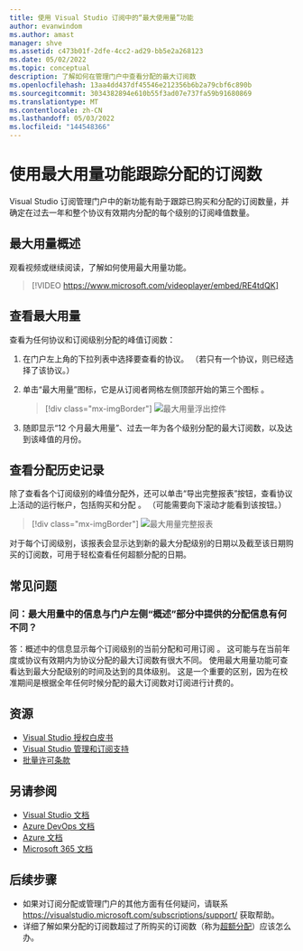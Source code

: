 ```yaml
---
title: 使用 Visual Studio 订阅中的“最大使用量”功能
author: evanwindom
ms.author: amast
manager: shve
ms.assetid: c473b01f-2dfe-4cc2-ad29-bb5e2a268123
ms.date: 05/02/2022
ms.topic: conceptual
description: 了解如何在管理门户中查看分配的最大订阅数
ms.openlocfilehash: 13aa4dd437df45546e212356b6b2a79cbf6c890b
ms.sourcegitcommit: 3034382894e610b55f3ad07e737fa59b91680869
ms.translationtype: MT
ms.contentlocale: zh-CN
ms.lasthandoff: 05/03/2022
ms.locfileid: "144548366"
---
```

# <a name="use-the-maximum-usage-feature-to-track-the-number-of-assigned-subscriptions"></a>使用最大用量功能跟踪分配的订阅数
Visual Studio 订阅管理门户中的新功能有助于跟踪已购买和分配的订阅数量，并确定在过去一年和整个协议有效期内分配的每个级别的订阅峰值数量。 

## <a name="maximum-usage-overview"></a>最大用量概述
观看视频或继续阅读，了解如何使用最大用量功能。 
> [!VIDEO https://www.microsoft.com/videoplayer/embed/RE4tdQK] 

## <a name="view-your-maximum-usage"></a>查看最大用量
查看为任何协议和订阅级别分配的峰值订阅数：
1. 在门户左上角的下拉列表中选择要查看的协议。 （若只有一个协议，则已经选择了该协议。）
2. 单击“最大用量”图标，它是从订阅者网格左侧顶部开始的第三个图标  。  

    > [!div class="mx-imgBorder"]
    > ![最大用量浮出控件](_img/maximum-usage/maximum-usage-menu.png "单击“最大用量”按钮，查看已分配的每种订阅类型的最大数目。")

3. 随即显示“12 个月最大用量”、过去一年为各个级别分配的最大订阅数，以及达到该峰值的月份。    

## <a name="view-your-assignment-history"></a>查看分配历史记录
除了查看各个订阅级别的峰值分配外，还可以单击“导出完整报表”按钮，查看协议上活动的运行帐户，包括购买和分配  。  （可能需要向下滚动才能看到该按钮。）  

> [!div class="mx-imgBorder"]
> ![最大用量完整报表](_img/maximum-usage/maximum-usage-full-report.png "完整报告包含所有订阅购买和分配的记录。")

对于每个订阅级别，该报表会显示达到新的最大分配级别的日期以及截至该日期购买的订阅数，可用于轻松查看任何超额分配的日期。  

## <a name="frequently-asked-questions"></a>常见问题
### <a name="q-how-is-the-information-in-the-maximum-usage-different-from-the-assignment-information-available-in-the-overview-section-on-the-left-side-of-the-portal"></a>问：最大用量中的信息与门户左侧“概述”部分中提供的分配信息有何不同？
答：概述中的信息显示每个订阅级别的当前分配和可用订阅  。  这可能与在当前年度或协议有效期内为协议分配的最大订阅数有很大不同。  使用最大用量功能可查看达到最大分配级别的时间及达到的具体级别。  这是一个重要的区别，因为在校准期间是根据全年任何时候分配的最大订阅数对订阅进行计费的。 

## <a name="resources"></a>资源
+ [Visual Studio 授权白皮书](https://visualstudio.microsoft.com/wp-content/uploads/2019/06/Visual-Studio-Licensing-Whitepaper-May-2019.pdf)
+ [Visual Studio 管理和订阅支持](https://aka.ms/vsadminhelp)
+ [批量许可条款](https://www.microsoft.com/licensing/product-licensing/products.aspx)

## <a name="see-also"></a>另请参阅
+ [Visual Studio 文档](/visualstudio/)
+ [Azure DevOps 文档](/azure/devops/)
+ [Azure 文档](/azure/)
+ [Microsoft 365 文档](/microsoft-365/)

## <a name="next-steps"></a>后续步骤
+ 如果对订阅分配或管理门户的其他方面有任何疑问，请联系 https://visualstudio.microsoft.com/subscriptions/support/ 获取帮助。 
+ 详细了解如果分配的订阅数超过了所购买的订阅数（称为[超额分配](handle-overclaimed-license.md)）应该怎么办。